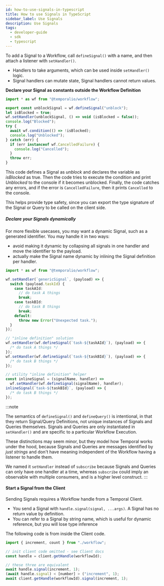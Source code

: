 ```yaml
---
id: how-to-use-signals-in-typescript
title: How to use Signals in TypeScript
sidebar_label: Use Signals
description: Use Signals
tags:
  - developer-guide
  - sdk
  - typescript
---
```


To add a Signal to a Workflow, call `defineSignal()` with a name, and then attach a listener with `setHandler()`.

- Handlers to take arguments, which can be used inside `setHandler()` logic.
- Signal handlers can mutate state, Signal handlers cannot return values.

**Declare your Signal as constants outside the Workflow Definition**

```typescript
import * as wf from "@temporalio/workflow";

export const unblockSignal = wf.defineSignal("unblock");
let isBlocked = true;
wf.setHandler(unblockSignal, () => void (isBlocked = false));
console.log("Blocked");
try {
  await wf.condition(() => !isBlocked);
  console.log("Unblocked");
} catch (err) {
  if (err instanceof wf.CancelledFailure) {
    console.log("Cancelled");
  }
  throw err;
}
```

This code defines a Signal as _unblock_ and declares the variable as _isBlocked_ as true. Then the code tries to execute the condition and print _Unblocked_ to the console if it becomes unblocked. Finally, the code catches any errors, and if the error is `CancelledFailure`, then it prints `Cancelled` to the console.

This helps provide type safety, since you can export the type signature of the Signal or Query to be called on the client side.

##### Declare your Signals dynamically

For more flexible usecases, you may want a dynamic Signal, such as a generated identifier. You may handle it in two ways:

- avoid making it dynamic by collapsing all signals in one handler and move the identifier to the payload.
- actually make the Signal name dynamic by inlining the Signal definition per handler.

```typescript
import * as wf from "@temporalio/workflow";

wf.setHandler(`genericSignal`, (payload) => {
  switch (payload.taskId) {
    case taskAId:
      // do task A things
      break;
    case taskBId:
      // do task B things
      break;
    default:
      throw new Error("Unexpected task.");
  }
});

// "inline definition" solution
wf.setHandler(wf.defineSignal(`task-${taskAId}`), (payload) => {
  /* do task A things */
});
wf.setHandler(wf.defineSignal(`task-${taskBId}`), (payload) => {
  /* do task B things */
});

// utility "inline definition" helper
const inlineSignal = (signalName, handler) =>
  wf.setHandler(wf.defineSignal(signalName), handler);
inlineSignal(`task-${taskBId}`, (payload) => {
  /* do task B things */
});
```

:::note

The semantics of `defineSignal()` and `defineQuery()` is intentional, in that they return Signal/Query Definitions, not unique instances of Signals and Queries themselves.
Signals and Queries are only instantiated in `setHandler()` and are specific to a particular Workflow Execution.

These distinctions may seem minor, but they model how Temporal works under the hood, because Signals and Queries are messages identified by _just strings_ and don't have meaning independent of the Workflow having a listener to handle them.

We named it `setHandler` instead of `subscribe` because Signals and Queries can only have one handler at a time, whereas `subscribe` could imply an observable with multiple consumers, and is a higher level construct.
:::

#### Start a Signal from the Client

Sending Signals requires a Workflow handle from a Temporal Client.

- You send a Signal with `handle.signal(signal, ...args)`. A Signal has no return value by definition.
- You can refer to a Signal by string name, which is useful for dynamic reference, but you will lose type inference

The following code is from inside the Client code.

```typescript
import { increment, count } from "./workflow";

// init client code omitted - see Client docs
const handle = client.getHandle(workflowId);

// these three are equivalent
await handle.signal(increment, 1);
(await handle.signal) < [number] > ("increment", 1);
await client.getHandle(workflowId).signal(increment, 1);
```
